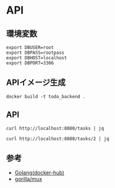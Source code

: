 # API

## 環境変数

```shell
export DBUSER=root
export DBPASS=rootpass
export DBHOST=localhost
export DBPORT=3306
```

## APIイメージ生成

```shell
docker build -t todo_backend .
```

## API

```shell
curl http://localhost:8080/tasks | jq
```
```shell
curl http://localhost:8080/tasks/2 | jq
```

## 参考

- [Golang(docker-hub)](https://hub.docker.com/_/mysql)
- [gorilla/mux](https://github.com/gorilla/mux)
